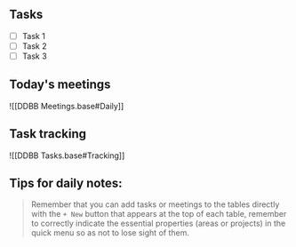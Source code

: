 ## Tasks

- [ ] Task 1
- [ ] Task 2
- [ ] Task 3

## Today's meetings

![[DDBB Meetings.base#Daily]]

## Task tracking

![[DDBB Tasks.base#Tracking]]

## Tips for daily notes:

> Remember that you can add tasks or meetings to the tables directly with the `+ New` button that appears at the top of each table, remember to correctly indicate the essential properties (areas or projects) in the quick menu so as not to lose sight of them.